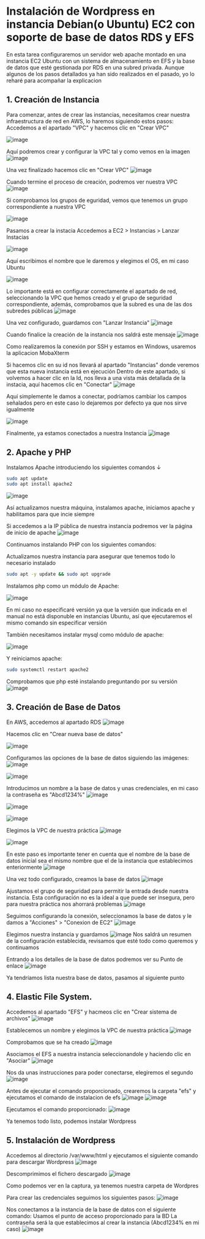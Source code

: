 # Instalación de Wordpress en instancia Debian(o Ubuntu) EC2 con soporte de base de datos RDS y EFS
En esta tarea configuraremos un servidor web apache montado en una instancia EC2 Ubuntu con un sistema de almacenamiento en EFS y la base de datos que esté gestionada por RDS en una subred privada.
Aunque algunos de los pasos detallados ya han sido realizados en el pasado, yo lo reharé para acompañar la explicacion

## 1. Creación de Instancia
Para comenzar, antes de crear las instancias, necesitamos crear nuestra infraestructura de red en AWS, lo haremos siguiendo estos pasos:
Accedemos a el apartado "VPC" y hacemos clic en "Crear VPC"

![image](https://github.com/user-attachments/assets/2588440f-92cc-4d9a-916c-82835abc95b2)

Aquí podremos crear y configurar la VPC tal y como vemos en la imagen
![image](https://github.com/user-attachments/assets/4683d3c1-34cb-49e3-9c56-f6c8b9f62df9)

Una vez finalizado hacemos clic en "Crear VPC" ![image](https://github.com/user-attachments/assets/5a7ffa5b-1fcd-40e4-9d02-b95e616b4741)

Cuando termine el proceso de creación, podremos ver nuestra VPC
![image](https://github.com/user-attachments/assets/4c4a8608-eda9-485e-9ef0-cbbfb365223d)

Si comprobamos los grupos de eguridad, vemos que tenemos un grupo correspondiente a nuestra VPC

![image](https://github.com/user-attachments/assets/13a82203-2b63-44e1-9943-e9fc942317f0)

Pasamos a crear la instacia
Accedemos a EC2 > Instancias > Lanzar Instacias

![image](https://github.com/user-attachments/assets/919e210f-1137-4b47-8566-28b1c1ae9ac7)

Aquí escribimos el nombre que le daremos y elegimos el OS, en mi caso Ubuntu

![image](https://github.com/user-attachments/assets/1bca42ec-5893-41f4-bd23-88c123e427ac)


Lo importante está en configurar correctamente el apartado de red, seleccionando la VPC que hemos creado y el grupo de seguridad correspondiente, además, comprobamos que la subred es una de las dos subredes públicas
![image](https://github.com/user-attachments/assets/064d962e-dc1b-4d5b-910f-5ae6a1e89bdf)

Una vez configurado, guardamos con "Lanzar Instancia" ![image](https://github.com/user-attachments/assets/fb9247cb-5cb7-430d-b11a-c1a60a0421b0)

Cuando finalice la creación de la instancia nos saldrá este mensaje
![image](https://github.com/user-attachments/assets/f246e3b6-6c21-43fe-8a92-7250e50d298d)

Como realizaremos la conexión por SSH y estamos en Windows, usaremos la aplicacion MobaXterm

Si hacemos clic en su id nos llevará al apartado "Instancias" donde veremos que esta nueva instancia está en ejecución
Dentro de este apartado, si volvemos a hacer clic en la Id, nos lleva a una vista más detallada de la instacia, aquí hacemos clic en "Conectar"
![image](https://github.com/user-attachments/assets/8d1a1275-1131-47b2-8e3c-a2a80b121e5c)

Aquí simplemente le damos a conectar, podríamos cambiar los campos señalados pero en este caso lo dejaremos por defecto ya que nos sirve igualmente

![image](https://github.com/user-attachments/assets/ba3b90eb-912f-40cf-8700-74860903ae3d)

Finalmente, ya estamos conectados a nuestra Instancia
![image](https://github.com/user-attachments/assets/986aedbc-b1e6-4f7b-9245-dc585aa61ee4)

## 2. Apache y PHP
Instalamos Apache introduciendo los siguientes comandos ↓
```bash
sudo apt update
sudo apt install apache2
```
![image](https://github.com/user-attachments/assets/997e8850-16ed-4b00-8b63-46e5a886e3e8)

Así actualizamos nuestra máquina, instalamos apache, iniciamos apache y habilitamos para que incie siempre

Si accedemos a la IP pública de nuestra instancia podremos ver la página de inicio de apache
![image](https://github.com/user-attachments/assets/b5d4e424-0657-49f7-9788-963daf62a413)


Continuamos instalando PHP con los siguientes comandos:

Actualizamos nuestra instancia para asegurar que tenemos todo lo necesario instalado 
```bash
sudo apt -y update && sudo apt upgrade
```

Instalamos php como un módulo de Apache:

![image](https://github.com/user-attachments/assets/6dd93d02-9245-4159-83b4-f85bac34718f)

En mi caso no especificaré versión ya que la versión que indicada en el manual no está disponuble en instancias Ubuntu, así que ejecutaremos el mismo comando sin especificar versión


También necesitamos instalar mysql como módulo de apache:

![image](https://github.com/user-attachments/assets/f6a9abb1-c2d2-45e0-ac6b-d52e6ef2a769)


Y reiniciamos apache:
```bash
sudo systemctl restart apache2
```

Comprobamos que php esté instalando preguntando por su versión
![image](https://github.com/user-attachments/assets/e7e88eef-f772-41da-8b49-0bc4c41fe310)


## 3. Creación de Base de Datos
En AWS, accedemos al apartado RDS
![image](https://github.com/user-attachments/assets/958d1d7d-7b74-4f1b-9b21-882ceb36d679)

Hacemos clic en "Crear nueva base de datos"

![image](https://github.com/user-attachments/assets/01ac0695-d589-4a12-a7b6-e6b72ae6c95f)

Configuramos las opciones de la base de datos siguiendo las imágenes:
![image](https://github.com/user-attachments/assets/ef83df94-cfd9-4e67-b058-ef48032a4490)

![image](https://github.com/user-attachments/assets/84a65d1e-b789-4772-b739-bd43f6d543fa)

Introducimos un nombre a la base de datos y unas credenciales, en mi caso la contraseña es "Abcd1234%"
![image](https://github.com/user-attachments/assets/48b55277-ace2-4f03-b4bf-cdf7c3d95402)

![image](https://github.com/user-attachments/assets/c809b1fa-59d5-4468-9c47-4742d9fb96f8)

![image](https://github.com/user-attachments/assets/7a8fbe97-a745-4828-8f4d-929ba51b6caf)

Elegimos la VPC de nuestra práctica
![image](https://github.com/user-attachments/assets/d167808b-55e7-443f-95bc-c027e6f204ff)

![image](https://github.com/user-attachments/assets/0f863016-6929-4464-aee1-5a18be15b584)

En este paso es importante tener en cuenta que el nombre de la base de datos inicial sea el mismo nombre que el de la instancia que establecimos enteriormente 
![image](https://github.com/user-attachments/assets/57dab83d-8522-4d75-98c4-8de48764291e)

Una vez todo configurado, creamos la base de datos ![image](https://github.com/user-attachments/assets/45a433ae-9ba5-4231-bc70-b555c27dc617)

Ajustamos el grupo de seguridad para permitir la entrada desde nuestra instancia.
Esta configuración no es la ideal a que puede ser insegura, pero para nuestra práctica nos ahorrará problemas
![image](https://github.com/user-attachments/assets/8adbcfcd-53d0-46ca-9a0b-9ad9d72d05d4)

Seguimos configurando la conexión, seleccionamos la base de datos y le damos a "Acciones" > "Conexion de EC2" 
![image](https://github.com/user-attachments/assets/8f57f6d8-94d0-404e-a72b-e45f1ec90e81)

Elegimos nuestra instancia y guardamos
![image](https://github.com/user-attachments/assets/1eb15f70-5c11-4d81-8316-0344eed68f53)
Nos saldrá un resumen de la configuración establecida, revisamos que esté todo como queremos y continuamos

Entrando a los detalles de la base de datos podremos ver su Punto de enlace
![image](https://github.com/user-attachments/assets/95872bd4-8a2c-47a9-be27-c09c77d1cacb)

Ya tendríamos lista nuestra base de datos, pasamos al siguiente punto


## 4. Elastic File System.
Accedemos al apartado "EFS" y hacmeos clic en "Crear sistema de archivos"
![image](https://github.com/user-attachments/assets/60fc08a5-3350-49bc-90ea-f5e31209d2f5)

Establecemos un nombre y elegimos la VPC de nuestra práctica
![image](https://github.com/user-attachments/assets/c8751d21-49c1-483b-a2bc-d17283d6901b)

Comprobamos que se ha creado
![image](https://github.com/user-attachments/assets/e394beab-c70b-4eb0-8556-8882431c8012)

Asociamos el EFS a nuestra instancia seleccionandole y haciendo clic en "Asociar"
![image](https://github.com/user-attachments/assets/98c8026d-a96a-49ab-bfdd-ec0f8980def6)

Nos da unas instrucciones para poder conectarse, elegiremos el segundo
![image](https://github.com/user-attachments/assets/4a47863b-6f1d-4e1a-8271-1255360c78d1)

Antes de ejecutar el comando proporcionado, crearemos la carpeta "efs" y ejecutamos el comando de instalacion de efs
![image](https://github.com/user-attachments/assets/5c94b741-4a3d-4ce7-a45b-85b84bfc0f24)
![image](https://github.com/user-attachments/assets/717d1f81-7fde-4d95-a420-94a52265ff53)

Ejecutamos el comando proporcionado:
![image](https://github.com/user-attachments/assets/e29f4471-03de-4667-b946-7a34785b9dd2)

Ya tenemos todo listo, podemos instalar Wordpress

## 5. Instalación de Wordpress
Accedemos al directorio /var/www/html y ejecutamos el siguiente comando para descargar Wordpress
![image](https://github.com/user-attachments/assets/a7b93ac3-6398-4ba2-902e-7f740082a321)

Descomprimimos el fichero descargado
![image](https://github.com/user-attachments/assets/34518fe4-4f38-4b56-ab7f-52651cc0dd73)

Como podemos ver en la captura, ya tenemos nuestra carpeta de Wordpres

Para crear las credenciales seguimos los siguientes pasos:
![image](https://github.com/user-attachments/assets/99e50b50-877d-4d65-8398-20ab691dd90c)

Nos conectamos a la instancia de la base de datos con el siguiente comando:
Usamos el punto de acceso proporcionado para la BD
La contraseña será la que establecimos al crear la instancia (Abcd1234% en mi caso)
![image](https://github.com/user-attachments/assets/ace676cb-d897-43a5-a1aa-783afd56586a)






